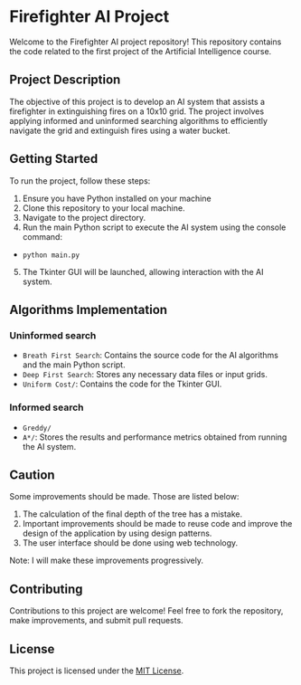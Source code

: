 # Firefighter AI Project

Welcome to the Firefighter AI project repository! This repository contains the code related to the first project of the Artificial Intelligence course.

## Project Description

The objective of this project is to develop an AI system that assists a firefighter in extinguishing fires on a 10x10 grid. The project involves applying informed and uninformed searching algorithms to efficiently navigate the grid and extinguish fires using a water bucket.

## Getting Started

To run the project, follow these steps:

1. Ensure you have Python installed on your machine
2. Clone this repository to your local machine.
3. Navigate to the project directory.
4. Run the main Python script to execute the AI system using the console command:

- `python main.py `

5. The Tkinter GUI will be launched, allowing interaction with the AI system.

## Algorithms Implementation

### Uninformed search

- `Breath First Search`: Contains the source code for the AI algorithms and the main Python script.
- `Deep First Search`: Stores any necessary data files or input grids.
- `Uniform Cost/`: Contains the code for the Tkinter GUI.

### Informed search

- `Greddy/`
- `A*/`: Stores the results and performance metrics obtained from running the AI system.

## Caution

Some improvements should be made. Those are listed below:

1. The calculation of the final depth of the tree has a mistake.
2. Important improvements should be made to reuse code and improve the design of the application by using design patterns.
3. The user interface should be done using web technology.

Note: I will make these improvements progressively.

## Contributing

Contributions to this project are welcome! Feel free to fork the repository, make improvements, and submit pull requests.

## License

This project is licensed under the [MIT License](LICENSE).
